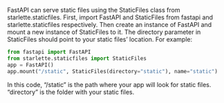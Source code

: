 FastAPI can serve static files using the StaticFiles class from starlette.staticfiles. First, import FastAPI and StaticFiles from fastapi and starlette.staticfiles respectively. Then create an instance of FastAPI and mount a new instance of StaticFiles to it. The directory parameter in StaticFiles should point to your static files’ location. For example:

```python
from fastapi import FastAPI
from starlette.staticfiles import StaticFiles
app = FastAPI()
app.mount("/static", StaticFiles(directory="static"), name="static")
```
In this code, “/static” is the path where your app will look for static files. “directory” is the folder with your static files.
